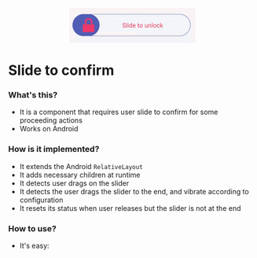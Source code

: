 <p align="center">
<img align="center" src="./slide_to_confirm.gif" />
</p>


# Slide to confirm
### What's this?
- It is a component that requires user slide to confirm for some proceeding actions
- Works on Android

### How is it implemented?
- It extends the Android `RelativeLayout`
- It adds necessary children at runtime
- It detects user drags on the slider
- It detects the user drags the slider to the end, and vibrate according to configuration
- It resets its status when user releases but the slider is not at the end

### How to use?
- It's easy:
